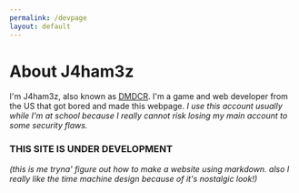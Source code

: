 ```yaml
---
permalink: /devpage
layout: default
---
```


# About J4ham3z
I'm J4ham3z, also known as [DMDCR](https://github.com/DMDCR). I'm a game and web developer from the US that got bored and made this webpage. *I use this account usually while I'm at school because I really cannot risk losing my main account to some security flaws.*

### THIS SITE IS UNDER DEVELOPMENT
*(this is me tryna' figure out how to make a website using markdown. also I really like the time machine design because of it's nostalgic look!)*
